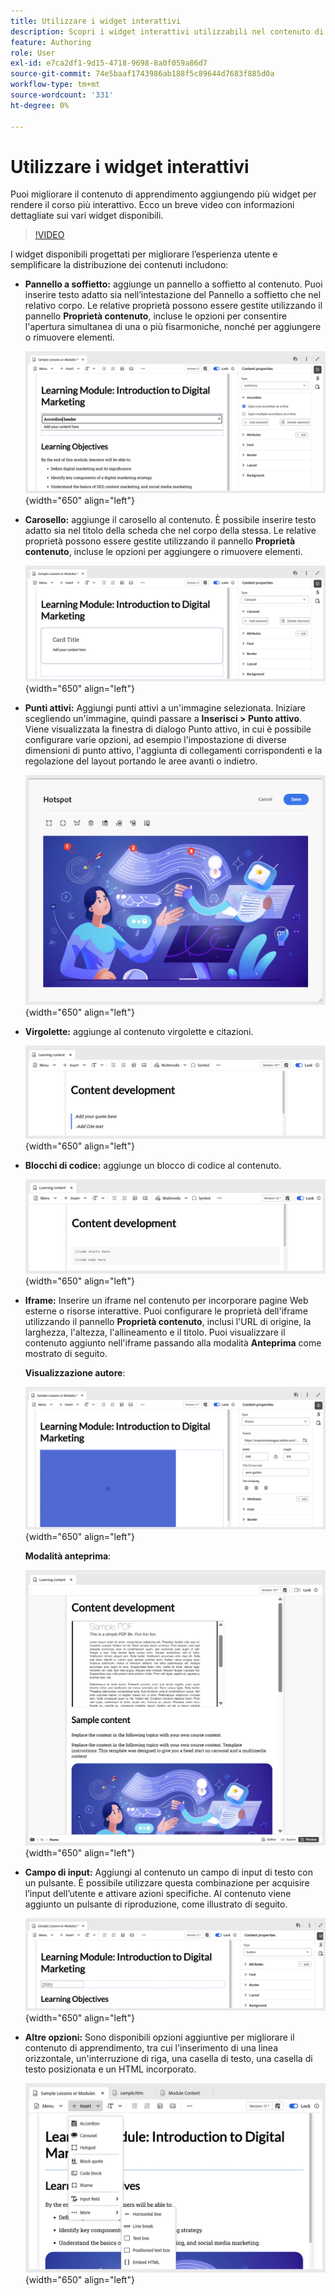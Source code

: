 ```yaml
---
title: Utilizzare i widget interattivi
description: Scopri i widget interattivi utilizzabili nel contenuto di apprendimento.
feature: Authoring
role: User
exl-id: e7ca2df1-9d15-4718-9698-8a0f059a86d7
source-git-commit: 74e5baaf1743986ab188f5c89644d7683f885d0a
workflow-type: tm+mt
source-wordcount: '331'
ht-degree: 0%

---
```


# Utilizzare i widget interattivi

Puoi migliorare il contenuto di apprendimento aggiungendo più widget per rendere il corso più interattivo. Ecco un breve video con informazioni dettagliate sui vari widget disponibili.

>[!VIDEO](https://video.tv.adobe.com/v/3469531/learning-content-aem-guides)


I widget disponibili progettati per migliorare l’esperienza utente e semplificare la distribuzione dei contenuti includono:

- **Pannello a soffietto:** aggiunge un pannello a soffietto al contenuto. Puoi inserire testo adatto sia nell’intestazione del Pannello a soffietto che nel relativo corpo. Le relative proprietà possono essere gestite utilizzando il pannello **Proprietà contenuto**, incluse le opzioni per consentire l&#39;apertura simultanea di una o più fisarmoniche, nonché per aggiungere o rimuovere elementi.

  ![](assets/accordion-learning-content.png){width="650" align="left"}

- **Carosello:** aggiunge il carosello al contenuto. È possibile inserire testo adatto sia nel titolo della scheda che nel corpo della stessa. Le relative proprietà possono essere gestite utilizzando il pannello **Proprietà contenuto**, incluse le opzioni per aggiungere o rimuovere elementi.

  ![](assets/carousal-learning-content.png){width="650" align="left"}

- **Punti attivi:** Aggiungi punti attivi a un&#39;immagine selezionata. Iniziare scegliendo un&#39;immagine, quindi passare a **Inserisci > Punto attivo**. Viene visualizzata la finestra di dialogo Punto attivo, in cui è possibile configurare varie opzioni, ad esempio l&#39;impostazione di diverse dimensioni di punto attivo, l&#39;aggiunta di collegamenti corrispondenti e la regolazione del layout portando le aree avanti o indietro.

  ![](assets/hotspot-learning-content.png){width="650" align="left"}

- **Virgolette:** aggiunge al contenuto virgolette e citazioni.

  ![](assets/block-quote-learning-content.png){width="650" align="left"}

- **Blocchi di codice:** aggiunge un blocco di codice al contenuto.

  ![](assets/code-block-learning-content.png){width="650" align="left"}

- **Iframe:** Inserire un iframe nel contenuto per incorporare pagine Web esterne o risorse interattive. Puoi configurare le proprietà dell&#39;iframe utilizzando il pannello **Proprietà contenuto**, inclusi l&#39;URL di origine, la larghezza, l&#39;altezza, l&#39;allineamento e il titolo. Puoi visualizzare il contenuto aggiunto nell&#39;iframe passando alla modalità **Anteprima** come mostrato di seguito.

  **Visualizzazione autore**:

  ![](assets/iframe-learning-content.png){width="650" align="left"}


  **Modalità anteprima**:

  ![](assets/iframe-learning-content-preview.png){width="650" align="left"}

- **Campo di input:** Aggiungi al contenuto un campo di input di testo con un pulsante. È possibile utilizzare questa combinazione per acquisire l’input dell’utente e attivare azioni specifiche. Al contenuto viene aggiunto un pulsante di riproduzione, come illustrato di seguito.

  ![](assets/button-learning-content.png){width="650" align="left"}

- **Altre opzioni:** Sono disponibili opzioni aggiuntive per migliorare il contenuto di apprendimento, tra cui l&#39;inserimento di una linea orizzontale, un&#39;interruzione di riga, una casella di testo, una casella di testo posizionata e un HTML incorporato.

  ![](assets/more-options-learning-content.png){width="650" align="left"}
